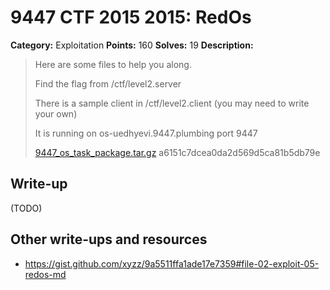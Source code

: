 # 9447 CTF 2015 2015: RedOs

**Category:** Exploitation
**Points:** 160
**Solves:** 19
**Description:**

> Here are some files to help you along.
>
>  Find the flag from /ctf/level2.server
> 
>  There is a sample client in /ctf/level2.client (you may need to write your own)
> 
>  It is running on os-uedhyevi.9447.plumbing port 9447
> 
> [9447_os_task_package.tar.gz](./9447_os_task_package-a6151c7dcea0da2d569d5ca81b5db79e.tar.gz)  a6151c7dcea0da2d569d5ca81b5db79e


## Write-up

(TODO)

## Other write-ups and resources

* <https://gist.github.com/xyzz/9a5511ffa1ade17e7359#file-02-exploit-05-redos-md>
